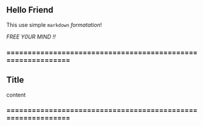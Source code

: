 ## Hello Friend

This use simple `markdown` *formatation*!
	
*FREE Y0UR MIND !!*
### ============================================================
## Title

content

### ============================================================
